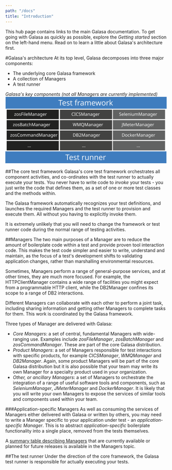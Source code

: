 ```yaml
---
path: "/docs"
title: "Introduction"
---
```

This hub page contains links to the main Galasa documentation. To get going with Galasa as quickly as possible, explore the *Getting started* section on the left-hand menu. Read on to learn a little about Galasa's architecture first.

#Galasa's architecture
At its top level, Galasa decomposes into three major components:

* The underlying core Galasa framework
* A collection of Managers 
* A test runner

*Galasa's key components (not all Managers are currently implemented)*
![Galasa architecture](galasa-architecture.svg)

##The core test framework
Galasa's core test framework orchestrates all component activities, and co-ordinates with the test runner to actually execute your tests. You never have to write code to *invoke* your tests - you just write the code that defines them, as a set of one or more test classes and the methods within. 

The Galasa framework automatically recognizes your test definitions, and launches the required Managers and the test runner to provision and execute them. All without you having to explicitly invoke them.

It is extremely unlikely that you will need to change the framework or test runner code during the normal range of testing activities. 

##Managers
The two main purposes of a Manager are to reduce the amount of boilerplate code within a test and provide proven tool interaction code. This makes the test code simpler and easier to write, understand and maintain, as the focus of a test's development shifts to validating application changes, rather than marshalling environmental resources.

Sometimes, Managers perform a range of general-purpose services, and at other times, they are much more focused. For example, the HTTPClientManager contains a wide range of facilities you might expect from a programmable HTTP client, while the DB2Manager confines its scope to a range of DB2 interactions.

Different Managers can collaborate with each other to perform a joint task, including sharing information and getting other Managers to complete tasks for them. This work is coordinated by the Galasa framework.

Three types of Manager are delivered with Galasa:

* *Core Managers*: a set of central, fundamental Managers with wide-ranging use. Examples include *zosFileManager*, *zosBatchManager* and *zosCommandManager*. These are part of the core Galasa distribution.
* *Product Managers*: a set of Managers responsible for test interactions with specific products, for example *CICSManager*, *WMQManager* and *DB2Manager*. Again, some product Managers will be part of the core Galasa distribution but it is also possible that your team may write its own Manager for a specialty product used in your organization.
* *Other, or ancillary Managers*: a set of Managers to orchestrate the integration of a range of useful software tools and components, such as *SeleniumManager*, *JMeterManager* and *DockerManager*. It is likely that you will write your own Managers to expose the services of similar tools and components used within your team.

###Application-specific Managers
As well as consuming the services of Managers either delivered with Galasa or written by others, you may need to write a Manager specific to your application under test - an *application-specific Manager*. This is to abstract *application-specific* boilerplate functionality into a single place, removed from the tests themselves. 

A [summary table describing Managers](/docs/managers) that are currently available or planned for future releases is available in the Managers topic.

##The test runner
Under the direction of the core framework, the Galasa test runner is responsible for actually executing your tests.